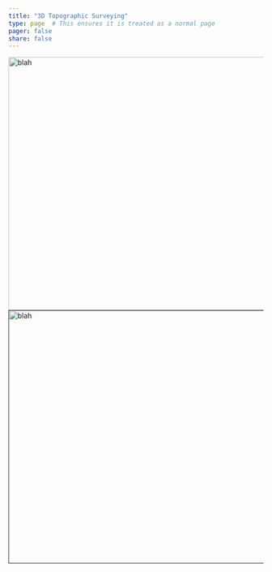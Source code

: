 ```yaml
---
title: "3D Topographic Surveying"
type: page  # This ensures it is treated as a normal page
pager: false
share: false
---
```



<a href="https://ps2.d2s.org/sharepotree?file_id=188f6623-c18b-4829-adbb-571ae038e834" target="">
    <img src="/media/hole_17.png" alt="blah" width="600" height="500">
  </a>

<a href="" target="https://viewer.copc.io?state=381c861efb8fc737530a0ab8b2273785b47e0827fef4ac03b0ae5a21ee0ad5f2">
    <img src="/media/Swetnam1.jpg" alt="blah" width="600" height="500">
  </a>
